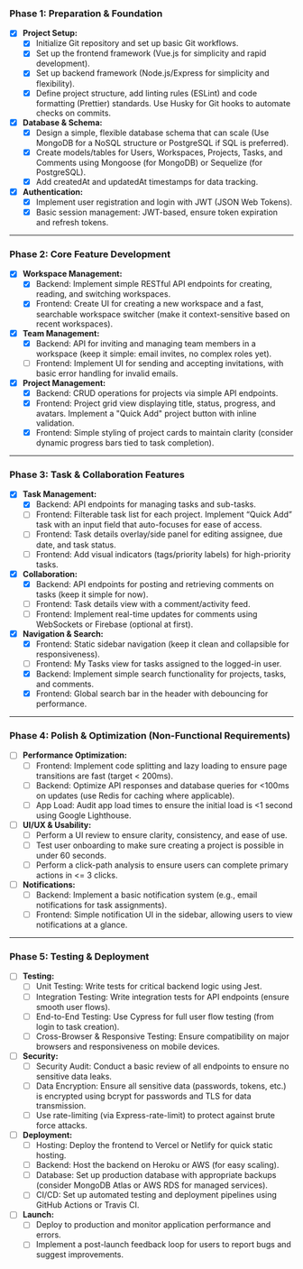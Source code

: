 ### Phase 1: Preparation & Foundation

*   [x] **Project Setup:**
    *   [x] Initialize Git repository and set up basic Git workflows.
    *   [x] Set up the frontend framework (Vue.js for simplicity and rapid development).
    *   [x] Set up backend framework (Node.js/Express for simplicity and flexibility).
    *   [x] Define project structure, add linting rules (ESLint) and code formatting (Prettier) standards. Use Husky for Git hooks to automate checks on commits.
*   [x] **Database & Schema:**
    *   [x] Design a simple, flexible database schema that can scale (Use MongoDB for a NoSQL structure or PostgreSQL if SQL is preferred).
    *   [x] Create models/tables for Users, Workspaces, Projects, Tasks, and Comments using Mongoose (for MongoDB) or Sequelize (for PostgreSQL).
    *   [x] Add createdAt and updatedAt timestamps for data tracking.
*   [x] **Authentication:**
    *   [x] Implement user registration and login with JWT (JSON Web Tokens).
    *   [x] Basic session management: JWT-based, ensure token expiration and refresh tokens.

---

### Phase 2: Core Feature Development

*   [x] **Workspace Management:**
    *   [x] Backend: Implement simple RESTful API endpoints for creating, reading, and switching workspaces.
    *   [x] Frontend: Create UI for creating a new workspace and a fast, searchable workspace switcher (make it context-sensitive based on recent workspaces).
*   [x] **Team Management:**
    *   [x] Backend: API for inviting and managing team members in a workspace (keep it simple: email invites, no complex roles yet).
    *   [ ] Frontend: Implement UI for sending and accepting invitations, with basic error handling for invalid emails.
*   [x] **Project Management:**
    *   [x] Backend: CRUD operations for projects via simple API endpoints.
    *   [x] Frontend: Project grid view displaying title, status, progress, and avatars. Implement a "Quick Add" project button with inline validation.
    *   [x] Frontend: Simple styling of project cards to maintain clarity (consider dynamic progress bars tied to task completion).

---

### Phase 3: Task & Collaboration Features

*   [x] **Task Management:**
    *   [x] Backend: API endpoints for managing tasks and sub-tasks.
    *   [ ] Frontend: Filterable task list for each project. Implement “Quick Add” task with an input field that auto-focuses for ease of access.
    *   [ ] Frontend: Task details overlay/side panel for editing assignee, due date, and task status.
    *   [ ] Frontend: Add visual indicators (tags/priority labels) for high-priority tasks.
*   [x] **Collaboration:**
    *   [x] Backend: API endpoints for posting and retrieving comments on tasks (keep it simple for now).
    *   [ ] Frontend: Task details view with a comment/activity feed.
    *   [ ] Frontend: Implement real-time updates for comments using WebSockets or Firebase (optional at first).
*   [x] **Navigation & Search:**
    *   [x] Frontend: Static sidebar navigation (keep it clean and collapsible for responsiveness).
    *   [ ] Frontend: My Tasks view for tasks assigned to the logged-in user.
    *   [x] Backend: Implement simple search functionality for projects, tasks, and comments.
    *   [x] Frontend: Global search bar in the header with debouncing for performance.

---

### Phase 4: Polish & Optimization (Non-Functional Requirements)

*   [ ] **Performance Optimization:**
    *   [ ] Frontend: Implement code splitting and lazy loading to ensure page transitions are fast (target < 200ms).
    *   [ ] Backend: Optimize API responses and database queries for <100ms on updates (use Redis for caching where applicable).
    *   [ ] App Load: Audit app load times to ensure the initial load is <1 second using Google Lighthouse.
*   [ ] **UI/UX & Usability:**
    *   [ ] Perform a UI review to ensure clarity, consistency, and ease of use.
    *   [ ] Test user onboarding to make sure creating a project is possible in under 60 seconds.
    *   [ ] Perform a click-path analysis to ensure users can complete primary actions in <= 3 clicks.
*   [ ] **Notifications:**
    *   [ ] Backend: Implement a basic notification system (e.g., email notifications for task assignments).
    *   [ ] Frontend: Simple notification UI in the sidebar, allowing users to view notifications at a glance.

---

### Phase 5: Testing & Deployment

*   [ ] **Testing:**
    *   [ ] Unit Testing: Write tests for critical backend logic using Jest.
    *   [ ] Integration Testing: Write integration tests for API endpoints (ensure smooth user flows).
    *   [ ] End-to-End Testing: Use Cypress for full user flow testing (from login to task creation).
    *   [ ] Cross-Browser & Responsive Testing: Ensure compatibility on major browsers and responsiveness on mobile devices.
*   [ ] **Security:**
    *   [ ] Security Audit: Conduct a basic review of all endpoints to ensure no sensitive data leaks.
    *   [ ] Data Encryption: Ensure all sensitive data (passwords, tokens, etc.) is encrypted using bcrypt for passwords and TLS for data transmission.
    *   [ ] Use rate-limiting (via Express-rate-limit) to protect against brute force attacks.
*   [ ] **Deployment:**
    *   [ ] Hosting: Deploy the frontend to Vercel or Netlify for quick static hosting.
    *   [ ] Backend: Host the backend on Heroku or AWS (for easy scaling).
    *   [ ] Database: Set up production database with appropriate backups (consider MongoDB Atlas or AWS RDS for managed services).
    *   [ ] CI/CD: Set up automated testing and deployment pipelines using GitHub Actions or Travis CI.
*   [ ] **Launch:**
    *   [ ] Deploy to production and monitor application performance and errors.
    *   [ ] Implement a post-launch feedback loop for users to report bugs and suggest improvements.